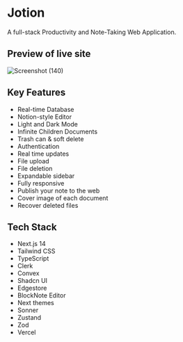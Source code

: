 # Jotion

<p> A full-stack Productivity and Note-Taking Web Application.</p>


## Preview of live site
![Screenshot (140)](https://github.com/sougata-github/Jotion/assets/102734212/b83a0559-33c2-40c3-8d83-50a29cdf9b7f)


## Key Features

- Real-time Database
- Notion-style Editor
- Light and Dark Mode
- Infinite Children Documents
- Trash can & soft delete
- Authentication
- Real time updates
- File upload
- File deletion
- Expandable sidebar
- Fully responsive
- Publish your note to the web
- Cover image of each document
- Recover deleted files

## Tech Stack

- Next.js 14
- Tailwind CSS
- TypeScript
- Clerk
- Convex
- Shadcn UI
- Edgestore
- BlockNote Editor
- Next themes
- Sonner
- Zustand
- Zod
- Vercel
